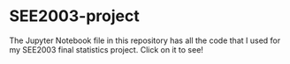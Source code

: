 # SEE2003-project

The Jupyter Notebook file in this repository has all the code that I used for my SEE2003 final statistics project. Click on it to see!

